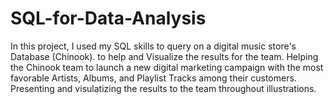 # SQL-for-Data-Analysis
In this project, I used my SQL skills to query on a digital music store's Database (Chinook). to help and Visualize the results for the team. 
Helping the Chinook team to launch a new digital marketing campaign with the most
favorable Artists, Albums, and Playlist Tracks among their customers. 
Presenting and visulatizing the results to the team throughout illustrations.

